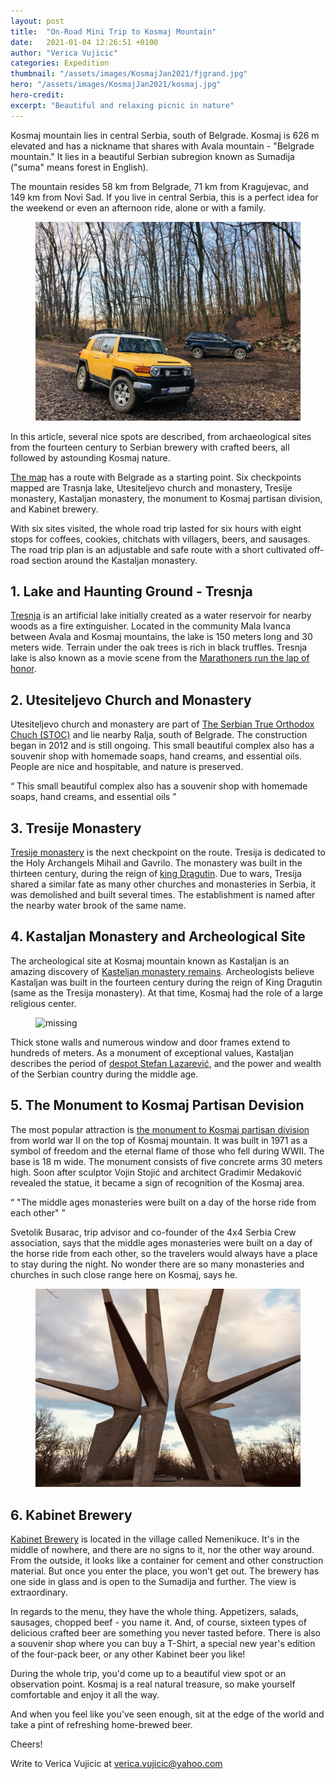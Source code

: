 ```yaml
---
layout: post
title:  "On-Road Mini Trip to Kosmaj Mountain"
date:   2021-01-04 12:26:51 +0100
author: "Verica Vujicic"
categories: Expedition
thumbnail: "/assets/images/KosmajJan2021/fjgrand.jpg"
hero: "/assets/images/KosmajJan2021/kosmaj.jpg"
hero-credit: 
excerpt: "Beautiful and relaxing picnic in nature"
---
```

<drop-cap>K</drop-cap>osmaj mountain lies in central Serbia, south of Belgrade. Kosmaj is 626 m elevated and has a nickname that shares with Avala mountain - "Belgrade mountain." It lies in a beautiful Serbian subregion known as Sumadija ("suma" means forest in English). 

The mountain resides 58 km from Belgrade, 71 km from Kragujevac, and 149 km from Novi Sad. If you live in central Serbia, this is a perfect idea for the weekend or even an afternoon ride, alone or with a family. 

<figure>
    <img src='/assets/images/KosmajJan2021/fjgrand.jpg' alt='missing' />
    <figcaption></figcaption>
</figure>

In this article, several nice spots are described, from archaeological sites from the fourteen century to Serbian brewery with crafted beers, all followed by astounding Kosmaj nature. 

[The map](https://www.google.com/maps/d/edit?mid=13reG38meBXkGlPM2NKOIpeUNVjMEGPEb&ll=44.48714241478879%2C20.533426225075697&z=15) has a route with Belgrade as a starting point. Six checkpoints mapped are Trasnja lake, Utesiteljevo church and monastery, Tresije monastery, Kastaljan monastery, the monument to Kosmaj partisan division, and Kabinet brewery.

With six sites visited, the whole road trip lasted for six hours with eight stops for coffees, cookies, chitchats with villagers, beers, and sausages. The road trip plan is an adjustable and safe route with a short cultivated off-road section around the Kastaljan monastery.


## 1. Lake and Haunting Ground - Tresnja

[Tresnja](https://www.google.com/search?q=jezero+tresnja&client=safari&rls=en&sxsrf=ALeKk036sVXdd6tQ3kRWTjvWWXIXpJqxjA:1609769758284&source=lnms&tbm=isch&sa=X&ved=2ahUKEwiE9fLUu4LuAhWEPewKHZntDMEQ_AUoAXoECAUQAw&biw=1440&bih=837) is an artificial lake initially created as a water reservoir for nearby woods as a fire extinguisher. Located in the community Mala Ivanca between Avala and Kosmaj mountains, the lake is 150 meters long and 30 meters wide. Terrain under the oak trees is rich in black truffles. Tresnja lake is also known as a movie scene from the [Marathoners run the lap of honor](https://www.imdb.com/title/tt0084302/?ref_=nm_flmg_wr_21). 


## 2. Utesiteljevo Church and Monastery

Utesiteljevo church and monastery are part of [The Serbian True Orthodox Chuch (STOC)](https://en.wikipedia.org/wiki/Serbian_True_Orthodox_Church) and lie nearby Ralja, south of Belgrade. The construction began in 2012 and is still ongoing. This small beautiful complex also has a souvenir shop with homemade soaps, hand creams, and essential oils. People are nice and hospitable, and nature is preserved.  

<div class="aside-quote"><q>
    This small beautiful complex also has a souvenir shop with homemade soaps, hand creams, and essential oils
</q></div>

## 3. Tresije Monastery

[Tresije monastery](https://www.google.com/search?q=tresije+monastery&client=safari&rls=en&sxsrf=ALeKk0384v5IZH2rTYEdWExnkGkt03U86g:1609775305350&source=lnms&tbm=isch&sa=X&ved=2ahUKEwjT-fip0ILuAhVEPewKHZWtA9kQ_AUoAXoECAYQAw&biw=1440&bih=837) is the next checkpoint on the route. Tresija is dedicated to the Holy Archangels Mihail and Gavrilo. The monastery was built in the thirteen century, during the reign of [king Dragutin](https://en.wikipedia.org/wiki/Stefan_Dragutin). Due to wars, Tresija shared a similar fate as many other churches and monasteries in Serbia, it was demolished and built several times. The establishment is named after the nearby water brook of the same name.
 

## 4. Kastaljan Monastery and Archeological Site

The archeological site at Kosmaj mountain known as Kastaljan is an amazing discovery of [Kasteljan monastery remains](https://beogradskonasledje.rs/kd/zavod/sopot/manastir-kastaljan.html). Archeologists believe Kastaljan was built in the fourteen century during the reign of King Dragutin (same as the Tresija monastery). At that time, Kosmaj had the role of a large religious center. 

<figure>
    <img src='/assets/images/KosmajJan2021/kastaljann.jpg' alt='missing' />
    <figcaption></figcaption>
</figure>

Thick stone walls and numerous window and door frames extend to hundreds of meters. As a monument of exceptional values, Kastaljan describes the period of [despot Stefan Lazarević](https://en.wikipedia.org/wiki/Stefan_Lazarević), and the power and wealth of the Serbian country during the middle age. 
 
 
## 5. The Monument to Kosmaj Partisan Devision

The most popular attraction is [the monument to Kosmaj partisan division](https://www.google.com/search?q=kosmaj+monument&client=safari&rls=en&sxsrf=ALeKk01vn09QjggLNOzBUW-4b4cU6m2WFg:1609777439142&source=lnms&tbm=isch&sa=X&ved=2ahUKEwixrrWj2ILuAhWRCuwKHebMC1oQ_AUoAXoECBIQAw&biw=1440&bih=837) from world war II on the top of Kosmaj mountain. It was built in 1971 as a symbol of freedom and the eternal flame of those who fell during WWII. The base is 18 m wide. The monument consists of five concrete arms 30 meters high. Soon after sculptor Vojin Stojić and architect Gradimir Medaković revealed the statue, it became a sign of recognition of the Kosmaj area.

<div class="aside-quote"><q>
    "The middle ages monasteries were built on a day of the horse ride from each other"
</q></div>

Svetolik Busarac, trip advisor and co-founder of the 4x4 Serbia Crew association, says that the middle ages monasteries were built on a day of the horse ride from each other, so the travelers would always have a place to stay during the night. No wonder there are so many monasteries and churches in such close range here on Kosmaj, says he.

<figure>
    <img src='/assets/images/KosmajJan2021/partizani.jpg' alt='missing' />
    <figcaption></figcaption>
</figure>


## 6. Kabinet Brewery

[Kabinet Brewery](https://www.kabinet.rs/index.php/en) is located in the village called Nemenikuce. It's in the middle of nowhere, and there are no signs to it, nor the other way around. From the outside, it looks like a container for cement and other construction material. But once you enter the place, you won't get out. The brewery has one side in glass and is open to the Sumadija and further. The view is extraordinary. 

In regards to the menu, they have the whole thing. Appetizers, salads, sausages, chopped beef - you name it. And, of course, sixteen types of delicious crafted beer are something you never tasted before. There is also a souvenir shop where you can buy a T-Shirt, a special new year's edition of the four-pack beer, or any other Kabinet beer you like!


During the whole trip, you'd come up to a beautiful view spot or an observation point. Kosmaj is a real natural treasure, so make yourself comfortable and enjoy it all the way.


And when you feel like you've seen enough, sit at the edge of the world and take a pint of refreshing home-brewed beer.

Cheers!



Write to Verica Vujicic at [verica.vujicic@yahoo.com](mailto:verica.vujicic@yahoo.com)